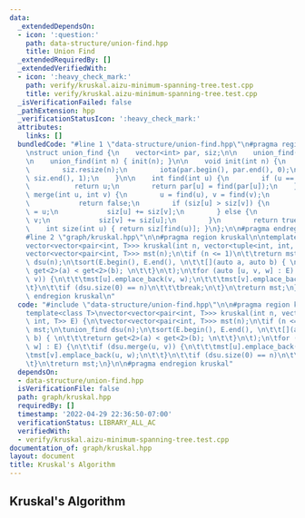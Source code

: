 ```yaml
---
data:
  _extendedDependsOn:
  - icon: ':question:'
    path: data-structure/union-find.hpp
    title: Union Find
  _extendedRequiredBy: []
  _extendedVerifiedWith:
  - icon: ':heavy_check_mark:'
    path: verify/kruskal.aizu-minimum-spanning-tree.test.cpp
    title: verify/kruskal.aizu-minimum-spanning-tree.test.cpp
  _isVerificationFailed: false
  _pathExtension: hpp
  _verificationStatusIcon: ':heavy_check_mark:'
  attributes:
    links: []
  bundledCode: "#line 1 \"data-structure/union-find.hpp\"\n#pragma region union_find\n\
    \nstruct union_find {\n    vector<int> par, siz;\n\n    union_find() = default;\n\
    \n    union_find(int n) { init(n); }\n\n    void init(int n) {\n        par.resize(n);\n\
    \        siz.resize(n);\n        iota(par.begin(), par.end(), 0);\n        fill(siz.begin(),\
    \ siz.end(), 1);\n    }\n\n    int find(int u) {\n        if (u == par[u])\n \
    \           return u;\n        return par[u] = find(par[u]);\n    }\n\n    bool\
    \ merge(int u, int v) {\n        u = find(u), v = find(v);\n        if (u == v)\n\
    \            return false;\n        if (siz[u] > siz[v]) {\n            par[v]\
    \ = u;\n            siz[u] += siz[v];\n        } else {\n            par[u] =\
    \ v;\n            siz[v] += siz[u];\n        }\n        return true;\n    }\n\n\
    \    int size(int u) { return siz[find(u)]; }\n};\n\n#pragma endregion union_find\n\
    #line 2 \"graph/kruskal.hpp\"\n\n#pragma region kruskal\n\ntemplate<class T>\n\
    vector<vector<pair<int, T>>> kruskal(int n, vector<tuple<int, int, T>> E) {\n\t\
    vector<vector<pair<int, T>>> mst(n);\n\tif (n <= 1)\n\t\treturn mst;\n\tunion_find\
    \ dsu(n);\n\tsort(E.begin(), E.end(), \n\t\t[](auto a, auto b) { \n\t\t\treturn\
    \ get<2>(a) < get<2>(b); \n\t\t}\n\t);\n\tfor (auto [u, v, w] : E) {\n\t\tif (dsu.merge(u,\
    \ v)) {\n\t\t\tmst[u].emplace_back(v, w);\n\t\t\tmst[v].emplace_back(u, w);\n\t\
    \t}\n\t\tif (dsu.size(0) == n)\n\t\t\tbreak;\n\t}\n\treturn mst;\n}\n\n#pragma\
    \ endregion kruskal\n"
  code: "#include \"data-structure/union-find.hpp\"\n\n#pragma region kruskal\n\n\
    template<class T>\nvector<vector<pair<int, T>>> kruskal(int n, vector<tuple<int,\
    \ int, T>> E) {\n\tvector<vector<pair<int, T>>> mst(n);\n\tif (n <= 1)\n\t\treturn\
    \ mst;\n\tunion_find dsu(n);\n\tsort(E.begin(), E.end(), \n\t\t[](auto a, auto\
    \ b) { \n\t\t\treturn get<2>(a) < get<2>(b); \n\t\t}\n\t);\n\tfor (auto [u, v,\
    \ w] : E) {\n\t\tif (dsu.merge(u, v)) {\n\t\t\tmst[u].emplace_back(v, w);\n\t\t\
    \tmst[v].emplace_back(u, w);\n\t\t}\n\t\tif (dsu.size(0) == n)\n\t\t\tbreak;\n\
    \t}\n\treturn mst;\n}\n\n#pragma endregion kruskal"
  dependsOn:
  - data-structure/union-find.hpp
  isVerificationFile: false
  path: graph/kruskal.hpp
  requiredBy: []
  timestamp: '2022-04-29 22:36:50-07:00'
  verificationStatus: LIBRARY_ALL_AC
  verifiedWith:
  - verify/kruskal.aizu-minimum-spanning-tree.test.cpp
documentation_of: graph/kruskal.hpp
layout: document
title: Kruskal's Algorithm
---
```


## Kruskal's Algorithm